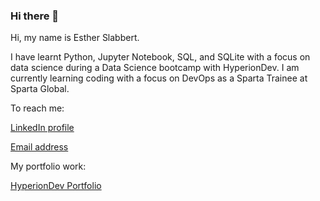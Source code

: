 ### Hi there 👋

<!--
**EstherSlabbert/EstherSlabbert** is a ✨ _special_ ✨ repository because its `README.md` (this file) appears on your GitHub profile.

Here are some ideas to get you started:

- 🔭 I’m currently working on ...
- 🌱 I’m currently learning ...
- 👯 I’m looking to collaborate on ...
- 🤔 I’m looking for help with ...
- 💬 Ask me about ...
- 📫 How to reach me: ...
- 😄 Pronouns: ...
- ⚡ Fun fact: ...
-->
Hi, my name is Esther Slabbert.

I have learnt Python, Jupyter Notebook, SQL, and SQLite with a focus on data science during a Data Science bootcamp with HyperionDev.
I am currently learning coding with a focus on DevOps as a Sparta Trainee at Sparta Global.

To reach me:

[LinkedIn profile](https://www.linkedin.com/in/esther-slabbert-b7a027255/)

[Email address](super.ejs@gmail.com)

My portfolio work:

[HyperionDev Portfolio](https://www.hyperiondev.com/portfolio/109716/)

